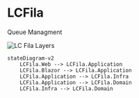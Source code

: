 # LCFila
Queue Managment

<!-- This content will not appear in the rendered Markdown 
:+1:

## Simple alerts
> [!NOTE]
> This is a note.

> [!TIP]
> This is a tip. (Supported since 14 Nov 2023)

> [!IMPORTANT]
> Crutial information comes here.

> [!CAUTION]
> Negative potential consequences of an action. (Supported since 14 Nov 2023)

> [!WARNING]
> Critical content comes here.

| ⚠️ Warning                               | 
|------------------------------------------|
| You shouldn't. This is irreversible!     |

| ❌ Error                                 | 
|------------------------------------------|
| Don't do that. This is irreversible!     |

| ℹ️ Information                           | 
|------------------------------------------|
| You can do that without problem.         |

| ✅ Success                               | 
|------------------------------------------|
| Don't hesitate to do that.               |

| 🦄 New line support                       | 
|-------------------------------------------|
| It supports new lines:<br/>.. simply use `<br/>` for new lines|


> **⚠️ Warning**
>
> You shouldn't. This is irreversible!

> **❌ Error**
>
> Don't do that. This is irreversible!

> **ℹ️ Information**
>
> You can do that without problem.

> **✅ Success**
>
> Don't hesitate to do that.

> **🦄 New line support**
> 
> It supports new lines:
>
> .. simply use an empty `>` line
>
-->

![LC Fila Layers](https://github.com/luigicfilho/LCFila/blob/main/docs/LCFila.png?raw=true)

```mermaid
stateDiagram-v2
    LCFila.Web --> LCFila.Application 
    LCFila.Blazor --> LCFila.Application
    LCFila.Application --> LCFila.Infra
    LCFila.Application --> LCFila.Domain
    LCFila.Infra --> LCFila.Domain
```
<!-- 
- [x] #739
- [ ] https://github.com/octo-org/octo-repo/issues/740
- [ ] Add delight to the experience when all tasks are complete :tada:
- [ ] \(Optional) Open a followup issue

Here is a simple footnote[^1].

A footnote can also have multiple lines[^2].

[^1]: My reference.
[^2]: To add line breaks within a footnote, prefix new lines with 2 spaces.
  This is a second line.


-->
